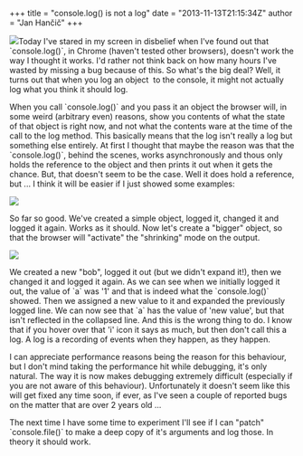 +++
title = "console.log() is not a log"
date = "2013-11-13T21:15:34Z"
author = "Jan Hančič"
+++

![](https://dl.dropboxusercontent.com/u/373700/hancic.info/console.log/ss1.png)Today I've stared in my screen in disbelief when I've found out that \`console.log()\`, in Chrome (haven't tested other browsers), doesn't work the way I thought it works. I'd rather not think back on how many hours I've wasted by missing a bug because of this. So what's the big deal? Well, it turns out that when you log an object  to the console, it might not actually log what you think it should log.

When you call \`console.log()\` and you pass it an object the browser will, in some weird (arbitrary even) reasons, show you contents of what the state of that object is right now, and not what the contents ware at the time of the call to the log method. This basically means that the log isn't really a log but something else entirely. At first I thought that maybe the reason was that the \`console.log()\`, behind the scenes, works asynchronously and thous only holds the reference to the object and then prints it out when it gets the chance. But, that doesn't seem to be the case. Well it does hold a reference, but ... I think it will be easier if I just showed some examples:

![](https://dl.dropboxusercontent.com/u/373700/hancic.info/console.log/ss1.png)

So far so good. We've created a simple object, logged it, changed it and logged it again. Works as it should. Now let's create a "bigger" object, so that the browser will "activate" the "shrinking" mode on the output.

![](https://dl.dropboxusercontent.com/u/373700/hancic.info/console.log/ss2.png)

We created a new "bob", logged it out (but we didn't expand it!), then we changed it and logged it again. As we can see when we initially logged it out, the value of \`a\` was '1' and that is indeed what the \`console.log()\` showed. Then we assigned a new value to it and expanded the previously logged line. We can now see that \`a\` has the value of 'new value', but that isn't reflected in the collapsed line. And this is the wrong thing to do. I know that if you hover over that 'i' icon it says as much, but then don't call this a log. A log is a recording of events when they happen, as they happen.

I can appreciate performance reasons being the reason for this behaviour, but I don't mind taking the performance hit while debugging, it's only natural. The way it is now makes debugging extremely difficult (especially if you are not aware of this behaviour). Unfortunately it doesn't seem like this will get fixed any time soon, if ever, as I've seen a couple of reported bugs on the matter that are over 2 years old ...

The next time I have some time to experiment I'll see if I can "patch" \`console.file()\` to make a deep copy of it's arguments and log those. In theory it should work.
